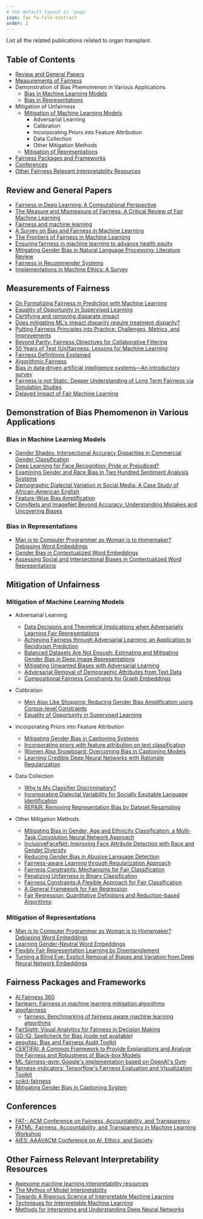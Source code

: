 ```yaml
---
# the default layout is 'page'
icon: fas fa-file-contract
order: 2
---
```


List all the related publications related to organ transplant.


## Table of Contents

- [Review and General Papers](#review-and-general-papers)
- [Measurements of Fairness](#measurements-of-fairness)
- Demonstration of Bias Phemomenon in Various Applications
  + [Bias in Machine Learning Models](#bias-in-machine-learning-models)
  + [Bias in Representations](#bias-in-representations)
- Mitigation of Unfairness
  + [Mitigation of Machine Learning Models](#mitigation-of-machine-learning-models)
    * Adversarial Learning
    * Calibration
    * Incorporating Priors into Feature Attribution
    * Data Collection
    * Other Mitigation Methods
  + [Mitigation of Representations](#mitigation-of-representations)
- [Fairness Packages and Frameworks](#fairness-packages-and-frameworks)
- [Conferences](#conferences)
- [Other Fairness Relevant Interpretability Resources](#other-fairness-relevant-interpretability-resources)


## Review and General Papers

- [Fairness in Deep Learning: A Computational Perspective](https://arxiv.org/pdf/1908.08843.pdf)
- [The Measure and Mismeasure of Fairness: A Critical Review of Fair Machine Learning](https://arxiv.org/pdf/1808.00023.pdf)
- [Fairness and machine learning](https://fairmlbook.org/)
- [A Survey on Bias and Fairness in Machine Learning](https://arxiv.org/pdf/1908.09635.pdf)
- [The Frontiers of Fairness in Machine Learning](https://arxiv.org/pdf/1810.08810.pdf)
- [Ensuring fairness in machine learning to advance health equity](https://annals.org/aim/fullarticle/2717119)
- [Mitigating Gender Bias in Natural Language Processing: Literature Review](https://www.aclweb.org/anthology/P19-1159.pdf)
- [Fairness in Recommender Systems](http://www.ec.tuwien.ac.at/~dimitris/research/recsys-fairness.html)
- [Implementations in Machine Ethics: A Survey](https://arxiv.org/pdf/2001.07573.pdf)



## Measurements of Fairness

- [On Formalizing Fairness in Prediction with Machine Learning](https://arxiv.org/pdf/1710.03184.pdf)
- [Equality of Opportunity in Supervised Learning](https://arxiv.org/pdf/1610.02413.pdf)
- [Certifying and removing disparate impact](https://arxiv.org/pdf/1412.3756.pdf)
- [Does mitigating ML's impact disparity require treatment disparity?](https://papers.nips.cc/paper/8035-does-mitigating-mls-impact-disparity-require-treatment-disparity.pdf)
- [Putting Fairness Principles into Practice: Challenges, Metrics, and Improvements](https://arxiv.org/pdf/1901.04562.pdf)
- [Beyond Parity: Fairness Objectives for Collaborative Filtering](https://arxiv.org/pdf/1705.08804.pdf)
- [50 Years of Test (Un)fairness: Lessons for Machine Learning](https://arxiv.org/pdf/1811.10104.pdf)
- [Fairness Definitions Explained](https://fairware.cs.umass.edu/papers/Verma.pdf)
- [Algorithmic Fairness](https://arxiv.org/abs/2001.09784)
- [Bias in data‐driven artificial intelligence systems—An introductory survey](https://onlinelibrary.wiley.com/doi/full/10.1002/widm.1356)
- [Fairness is not Static: Deeper Understanding of Long Term Fairness via Simulation Studies](https://github.com/google/ml-fairness-gym/blob/master/papers/acm_fat_2020_fairness_is_not_static.pdf)
- [Delayed Impact of Fair Machine Learning](http://proceedings.mlr.press/v80/liu18c/liu18c.pdf)

## Demonstration of Bias Phemomenon in Various Applications
### Bias in Machine Learning Models
  - [Gender Shades: Intersectional Accuracy Disparities in Commercial Gender Classification](http://proceedings.mlr.press/v81/buolamwini18a/buolamwini18a.pdf)
  - [Deep Learning for Face Recognition: Pride or Prejudiced?](https://arxiv.org/pdf/1904.01219.pdf)
  - [Examining Gender and Race Bias in Two Hundred Sentiment Analysis Systems](https://arxiv.org/pdf/1805.04508.pdf)
  - [Demographic Dialectal Variation in Social Media: A Case Study of African-American English](https://aclweb.org/anthology/D16-1120/)
  - [Feature-Wise Bias Amplification](https://arxiv.org/pdf/1812.08999.pdf)
  - [ConvNets and ImageNet Beyond Accuracy: Understanding Mistakes and Uncovering Biases](https://arxiv.org/pdf/1711.11443.pdf)



### Bias in Representations
  - [Man is to Computer Programmer as Woman is to Homemaker? Debiasing Word Embeddings](https://arxiv.org/pdf/1607.06520.pdf)
  - [Gender Bias in Contextualized Word Embeddings](https://arxiv.org/pdf/1904.03310.pdf)
  - [Assessing Social and Intersectional Biases in Contextualized Word Representations](http://papers.nips.cc/paper/9479-assessing-social-and-intersectional-biases-in-contextualized-word-representations.pdf)



## Mitigation of Unfairness

### Mitigation of Machine Learning Models
- Adversarial Learning
  + [Data Decisions and Theoretical Implications when Adversarially Learning Fair Representations](https://arxiv.org/pdf/1707.00075.pdf)
  + [Achieving Fairness through Adversarial Learning: an Application to Recidivism Prediction](https://arxiv.org/pdf/1807.00199.pdf)
  + [Balanced Datasets Are Not Enough: Estimating and Mitigating Gender Bias in Deep Image Representations](https://arxiv.org/pdf/1811.08489.pdf)
  + [Mitigating Unwanted Biases with Adversarial Learning](https://arxiv.org/pdf/1801.07593.pdf)
  + [Adversarial Removal of Demographic Attributes from Text Data](https://arxiv.org/pdf/1808.06640.pdf)
  + [Compositional Fairness Constraints for Graph Embeddings](http://proceedings.mlr.press/v97/bose19a/bose19a.pdf)

- Calibration
  + [Men Also Like Shopping: Reducing Gender Bias Amplification using Corpus-level Constraints](https://arxiv.org/pdf/1707.09457.pdf)
  + [Equality of Opportunity in Supervised Learning](https://arxiv.org/pdf/1610.02413.pdf)



- Incorporating Priors into Feature Attribution
  + [Mitigating Gender Bias in Captioning Systems](https://arxiv.org/abs/2006.08315)
  + [Incorporating priors with feature attribution on text classification](https://www.aclweb.org/anthology/P19-1631.pdf)
  + [Women Also Snowboard: Overcoming Bias in Captioning Models](http://openaccess.thecvf.com/content_ECCV_2018/papers/Lisa_Anne_Hendricks_Women_also_Snowboard_ECCV_2018_paper.pdf)
  + [Learning Credible Deep Neural Networks with Rationale Regularization](https://arxiv.org/pdf/1908.05601.pdf)


- Data Collection
  + [Why Is My Classifier Discriminatory?](https://papers.nips.cc/paper/7613-why-is-my-classifier-discriminatory.pdf)
  + [Incorporating Dialectal Variability for Socially Equitable Language Identification](https://www.aclweb.org/anthology/P17-2009/)
  + [REPAIR: Removing Representation Bias by Dataset Resampling](http://openaccess.thecvf.com/content_CVPR_2019/papers/Li_REPAIR_Removing_Representation_Bias_by_Dataset_Resampling_CVPR_2019_paper.pdf)




- Other Mitigation Methods
  + [Mitigating Bias in Gender, Age and Ethnicity Classification: a Multi-Task Convolution Neural Network Approach](https://hal.inria.fr/hal-01892103/document)
  + [InclusiveFaceNet: Improving Face Attribute Detection with Race and Gender Diversity](https://arxiv.org/pdf/1712.00193.pdf)
  + [Reducing Gender Bias in Abusive Language Detection](https://arxiv.org/pdf/1808.07231.pdf)
  + [Fairness-aware Learning through Regularization Approach](https://ieeexplore.ieee.org/stamp/stamp.jsp?tp=&arnumber=6137441&tag=1)
  + [Fairness Constraints: Mechanisms for Fair Classification](https://arxiv.org/pdf/1507.05259.pdf)
  + [Penalizing Unfairness in Binary Classification](https://arxiv.org/pdf/1707.00044.pdf)
  + [Fairness Constraints:A Flexible Approach for Fair Classification](http://www.jmlr.org/papers/volume20/18-262/18-262.pdf)
  + [A General Framework for Fair Regression](https://arxiv.org/abs/1810.05041)
  + [Fair Regression: Quantitative Definitions and Reduction-based Algorithms](http://proceedings.mlr.press/v97/agarwal19d/agarwal19d.pdf)





### Mitigation of Representations
  - [Man is to Computer Programmer as Woman is to Homemaker? Debiasing Word Embeddings](https://arxiv.org/pdf/1607.06520.pdf)
  - [Learning Gender-Neutral Word Embeddings](https://arxiv.org/pdf/1809.01496.pdf)
  - [Flexibly Fair Representation Learning by Disentanglement](https://arxiv.org/pdf/1906.02589.pdf)
  - [Turning a Blind Eye: Explicit Removal of Biases and Variation from Deep Neural Network Embeddings](https://arxiv.org/pdf/1809.02169.pdf)






## Fairness Packages and Frameworks

- [AI Fairness 360](https://github.com/IBM/AIF360)
- [fairlearn: Fairness in machine learning mitigation algorithms](https://github.com/fairlearn/fairlearn)
- [algofairness](https://github.com/algofairness)
  - [fairness: Benchmarking of fairness aware machine learning algorithms](https://github.com/algofairness/fairness-comparison)
- [FairSight: Visual Analytics for Fairness in Decision Making](https://github.com/ayong8/FairSight)
- [GD-IQ: Spellcheck for Bias (code not available)](https://seejane.org/video/gd-iq-spellcheck-for-bias/)
- [aequitas: Bias and Fairness Audit Toolkit](https://github.com/dssg/aequitas)
- [CERTIFAI: A Common Framework to Provide Explanations and Analyse the Fairness and Robustness of Black-box Models](https://www.aies-conference.com/2020/wp-content/papers/099.pdf)
- [ML-fairness-gym: Google's implementation based on OpenAI's Gym](https://github.com/google/ml-fairness-gym)
- [fairness-indicators: Tensorflow's Fairness Evaluation and Visualization Toolkit](https://github.com/tensorflow/fairness-indicators)
- [scikit-fairness](https://github.com/koaning/scikit-fairness)
- [Mitigating Gender Bias In Captioning System](https://github.com/CaptionGenderBias2020/Mitigating_Gender_Bias_In_Captioning_System_NIPS2020)


## Conferences

- [FAT\-: ACM Conference on Fairness, Accountability, and Transparency](https://fatconference.org/)
- [FATML: Fairness, Accountability, and Transparency in Machine Learning Workshop](https://www.fatml.org/)
- [AIES: AAAI/ACM Conference on AI, Ethics, and Society](http://www.aies-conference.com/2020/)


## Other Fairness Relevant Interpretability Resources

- [Awesome machine learning interpretability resources](https://github.com/jphall663/awesome-machine-learning-interpretability)
- [The Mythos of Model Interpretability](https://arxiv.org/pdf/1606.03490.pdf)
- [Towards A Rigorous Science of Interpretable Machine Learning](https://arxiv.org/pdf/1702.08608.pdf)
- [Techniques for Interpretable Machine Learning](https://arxiv.org/pdf/1808.00033.pdf)
- [Methods for Interpreting and Understanding Deep Neural Networks](https://arxiv.org/pdf/1706.07979.pdf)
